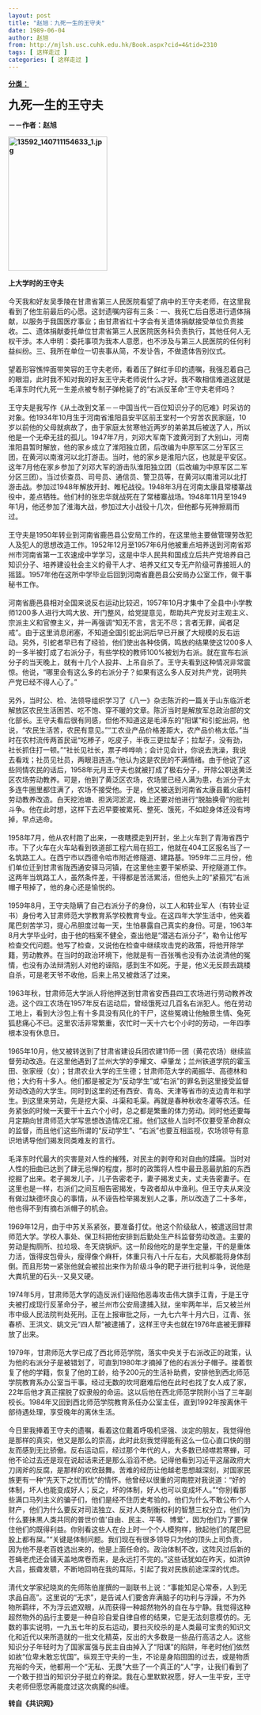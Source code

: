 ```yaml
---
layout: post
title: "赵旭：九死一生的王守夫"
date: 1989-06-04
author: 赵旭
from: http://mjlsh.usc.cuhk.edu.hk/Book.aspx?cid=4&tid=2310
tags: [ 这样走过 ]
categories: [ 这样走过 ]
---
```


<div style="margin: 15px 10px 10px 0px;">
 <div>
  <span id="ctl00_ContentPlaceHolder1_chapter1_SubjectLabel" style="font-weight:bold;text-decoration:underline;">
   分类：
  </span>
 </div>
 <p>
  <strong>
   <font size="5">
    九死一生的王守夫
   </font>
  </strong>
 </p>
 <p>
  <strong>
   －－作者：赵旭
  </strong>
 </p>
 <p>
  <strong>
   <img align="top" alt="13592_140711154633_1.jpg" border="0" height="271" src="http://mjlsh.usc.cuhk.edu.hk/medias/contents/2310/13592_140711154633_1.jpg" width="200"/>
  </strong>
 </p>
 <p>
  <strong>
   上大学时的王守夫
   <br/>
   <br/>
  </strong>
  今天我和好友吴季陵在甘肃省第三人民医院看望了病中的王守夫老师，在这里我看到了他生前最后的心愿。这封遗嘱内容有三条：一、我死亡后自愿进行遗体捐献，以服务于我国医疗事业；由甘肃省红十字会有关遗体捐献接受单位负责接收。二、遗体捐献委托单位甘肃省第三人民医院医务科负责执行，其他任何人无权干涉。本人申明：委托事项为我本人意愿，也不涉及与第三人民医院的任何利益纠纷。三、我所在单位一切丧事从简，不发讣告，不做遗体告别仪式。
  <br/>
  <br/>
  望着形容憔悴面带笑容的王守夫老师，看着压了鲜红手印的遗嘱，我强忍着自己的眼泪，此时我不知对我的好友王守夫老师说什么才好。我不敢相信难道这就是毛泽东时代九死一生差点被专制子弹枪毙了的“右派反革命”王守夫老师吗？
  <br/>
  <br/>
  王守夫是我写作《从土改到文革－－中国当代一百位知识分子的厄难》时采访的对象。他1934年10月生于河南省淮阳县安平区前王堂村一个穷苦农民家庭，10岁以前他的父母就病故了，由于家庭太贫寒他近两岁的弟弟其后被送了人，所以他是一个无牵无挂的孤儿。1947年7月，刘邓大军南下渡黄河到了大别山，河南淮阳县暂时解放，他的家乡成立了淮阳独立团，后改编为中原军区二分军区三团，在黄河以南淮河以北打游击。当时，他的家乡是淮阳六区，也就是平安区。这年7月他在家乡参加了刘邓大军的游击队淮阳独立团（后改编为中原军区二军分区三团）。当过侦查员、司号员、通信员、警卫员等，在黄河以南淮河以北打游击战。参加过1948年解放开封、睢杞战役。1948年3月在河南太康县常楼寨战役中，差点牺牲。他们村的张忠华就战死在了常楼寨战场。1948年11月至1949年1月，他还参加了淮海大战，参加过大小战役十几次，但他都与死神擦肩而过。
  <br/>
  <br/>
  王守夫是1950年转业到河南省鹿邑县公安局工作的，在这里他主要做管理劳改犯人及犯人的思想改造工作。1952年12月至1957年6月他被重点培养送到河南省郑州市河南省第一工农速成中学学习，这是中华人民共和国成立后共产党培养自己知识分子、培养建设社会主义的骨干人才、培养又红又专无产阶级可靠接班人的摇篮。1957年他在这所中学毕业后回到河南省鹿邑县公安局办公室工作，做干事秘书工作。
  <br/>
  <br/>
  河南省鹿邑县相对全国来说反右运动比较迟，1957年10月才集中了全县中小学教师1200多人进行大鸣大放、开门整风，给党提意见，帮助共产党反对主观主义、宗派主义和官僚主义，并一再强调“知无不言，言无不尽；言者无罪，闻者足戒”。由于这里消息闭塞，不知道全国引蛇出洞后早已开展了大规模的反右运动。另外，引蛇者早已有了经验，他们使出各种伎俩，鸣放的结果使这1200多人的一多半被打成了右派分子，有些学校的教师100%被划为右派。就在宣布右派分子的当天晚上，就有十几个人投井、上吊自杀了。王守夫看到这种情况非常震惊。他说，“哪里会有这么多的右派分子？如果有这么多人反对共产党，说明共产党已经不得人心了。”
  <br/>
  <br/>
  另外，当时公、检、法领导组织学习了《八一》杂志陈沂的一篇关于山东临沂老解放区农民生活困苦、吃不饱、穿不暖的文章。陈沂当时是解放军总政治部的文化部长。王守夫看后很有同感，但他不知道这是毛泽东的“阳谋”和引蛇出洞，他说，“农民生活苦，农民有意见。”“工农业产品价格差距大，农产品价格太低。”当时在农村流传两首民谣“吃糁子，吃皮子，半夜三更拉犁子；拉犁子，没有劲，社长抓住打一顿。”“社长见社长，票子哗哗响；会计见会计，你说去洗澡，我说去看戏；社员见社员，两眼泪涟涟。”他认为这是农民的不满情绪。由于他说了这些同情农民的话后，1958年元月王守夫也就被打成了极右分子，开除公职送黄泛区农场劳动教养。可是，他到了黄泛区农场，农场里已经人满为患，右派分子太多连牛圈里都住满了，农场不接受他。于是，他又被送到河南省太康县戴火庙村劳动教养改造。白天挖池塘、担涡河淤泥，晚上还要对他进行“脱胎换骨”的批判斗争。他在此时想，这样下去迟早要被累死、整死、饿死，不如趁身体还没有垮掉，早点逃命。
  <br/>
  <br/>
  1958年7月，他从农村跑了出来，一夜瞎摸走到开封，坐上火车到了青海省西宁市。下了火车在火车站看到铁道部工程六局在招工，他就在404工区报名当了一名筑路工人。在西宁市以西德令哈市附近修隧道、建路基。1959年二三月份，他们单位迁到甘肃省陇西通安驿马河镇，在这里他主要干架桥梁、开挖隧道工作。这两年当筑路工人，虽然条件差，干得都是苦活累活，但他头上的“紧箍咒”右派帽子甩掉了，他的身心还是愉悦的。
  <br/>
  <br/>
  1959年8月，王守夫隐瞒了自己右派分子的身份，以工人和转业军人（有转业证书）身份考入甘肃师范大学教育系学校教育专业。在这四年大学生活中，他夹着尾巴刻苦学习，提心吊胆度过每一天，生怕暴露自己真实的身份。可是，1963年8月大学毕业时，由于他的档案不健全，查出他是“潜逃右派分子”，勒令让他写检查交代问题。他写了检查，又说他在检查中继续攻击党的政策，将他开除学籍，劳动教养。在当时的政治环境下，他就是有一百张嘴也没有办法说清他的冤情，也没有办法辩清别人对他的诬陷，感到生不如死。于是，他义无反顾去跳楼自杀，可是老天爷不收他，后来上吊又被救活了过来。
  <br/>
  <br/>
  1963年秋，甘肃师范大学派人将他押送到甘肃省安西县四工农场进行劳动教养改造。这个四工农场在1957年反右运动后，曾经饿死过几百名右派犯人。他在劳动工地上，看到大沙包上有十多具没有风化的干尸，这些冤魂让他触景生情、兔死狐悲痛心不已。这里农活非常繁重，农忙时一天十六七个小时的劳动，一年四季根本没有休息日。
  <br/>
  <br/>
  1965年10月，他又被转送到了甘肃省建设兵团农建11师一团（黄花农场）继续监督劳动改造。在这里他遇到了兰州大学的李耀文、卓肇龙；兰州铁道学院的霍玉田、张家绶（女）；甘肃农业大学的王生德；甘肃师范大学的蔺振华、高德林和他；大约有十多人。他们都是被定为“反动学生”或“右派”的罪名到这里接受监督劳动改造的大学生。同时到这里的还有西安、青岛、天津等省市的支边青年和学生。到这里来劳动，先是挖大渠、斗渠和毛渠。再就是春种秋收冬灌等农活。任务紧张的时候一天要干十五六个小时，总之都是繁重的体力劳动。同时他还要每月定期向甘肃师范大学写思想改造情况汇报。他们这些人当时不仅要受革命群众的监督，而且他们这些所谓的“反动学生”、“右派”也要互相监视，农场领导有意识地诱导他们揭发同类难友的言行。
  <br/>
  <br/>
  毛泽东时代最大的灾害是对人性的摧残，对民主的剥夺和对自由的蹂躏。当时对人性的扭曲已达到了肆无忌惮的程度，那时的政策将人性中最丑恶最肮脏的东西挖掘了出来。老子揭发儿子，儿子告密老子，妻子揭发丈夫，丈夫告密妻子。在这里也是一样，右派们之间互相告密揭发，专政者却从中渔利。但王守夫从来没有做过缺德坏良心的事情，从不诬告检举揭发别人之事，所以改造了二十多年，他也得不到有摘右派帽子的机会。
  <br/>
  <br/>
  1969年12月，由于中苏关系紧张，要准备打仗。他这个阶级敌人，被遣送回甘肃师范大学。学校人事处、保卫科把他安排到后勤处生产科监督劳动改造。主要的劳动是掏厕所、拉垃圾、冬天烧锅炉。这一阶段他吃的是学生定量，干的是重体力活，饿得皮包骨头，瘦得像个麻杆，体重只有八十斤左右，大风都能将身体刮倒。而且形势一紧张他就会被拉出来作为阶级斗争的靶子进行批判斗争，说他是大粪坑里的石头--又臭又硬。
  <br/>
  <br/>
  1974年5月，甘肃师范大学的造反派们诬陷他恶毒攻击伟大旗手江青，于是王守夫被打成现行反革命分子，被兰州市公安局逮捕入狱，坐牢两年半，后又被兰州市中级人民法院判处死刑。正在上报审批之际，一九七六年十月六日，江青、张春桥、王洪文、姚文元“四人帮”被逮捕了，这样王守夫也就在1976年底被无罪释放了出来。
  <br/>
  <br/>
  1979年，甘肃师范大学已成了西北师范学院，落实中央关于右派改正的政策，认为他的右派分子是被错划了，可直到1980年才摘掉了他的右派分子帽子。接着恢复了他的学籍，恢复了他的工龄，给予200元的生活补助费，安排他到西北师范学院教育系办公室当干事。经过无数的坎坷磨难后他在此时也找了女人成了家，22年后他才真正摆脱了奴隶般的命运。这以后他在西北师范学院附小当了三年副校长。1984年又回到西北师范学院教育系任办公室主任，直到1992年按离休干部待遇处理，享受晚年的离休生活。
  <br/>
  <br/>
  今日里我捧着王守夫的遗嘱，看着这位戴着呼吸机坚强、淡定的朋友，我觉得他是那样的真实，他又是那么的崇高，此时此刻我觉得能有这么一位心直口快的朋友而感到无比骄傲。反右运动后，经过那个年代的人，大多数已经噤若寒蝉，可他不论过去还是现在说起话来还是那么滔滔不绝。记得他看到习近平这届政府大刀阔斧的反腐，是那样的欢欣鼓舞。苦难的经历让他越老思想越深刻，对国家民族更有一种“先天下之忧而忧”的情怀。他曾经以很重的河南腔对我说道：“好的体制，坏人也能变成好人；反之，坏的体制，好人也可以变成坏人。”“你别看那些满口马列主义的骗子们，他们是经不住历史考验的。他们为什么不敢公布个人财产，他们为什么要反对司法独立、反对人类制衡权利的智慧三权分立，他们为什么要抹黑人类共同的普世价值'自由、民主、平等、博爱'，因为他们为了要保住他们的既得利益。你别看这些人在台上时一个个人模狗样，掀起他们的尾巴屁股上都有屎。”“关键是体制问题。我们现在有很多领导只为他的顶头上司负责，因为他不是老百姓选出来的，他是上面任命的。政治体制不改，这阵风过后新的苍蝇老虎还会铺天盖地席卷而来，是永远打不完的。”这些话犹如在昨天，如洪钟大吕，振聋发聩，不断地回响在我的耳际，引起了我对民族前途深深的忧虑。
  <br/>
  <br/>
  清代文学家纪晓岚的先师陈伯崖撰的一副联书上说：“事能知足心常泰，人到无求品自高”。这里说的“无求”，是告诫人们要舍弃满脑子的功利与浮躁，不为外物所羁绊，不为浮云遮双眼，从而获得一种超然物外的自在与宁静。我觉得这种超然物外的品行主要是一种自珍自爱自律自修的结果，它是无法刻意模仿的。无数的事实说明，一九五七年的反右运动，要扫灭绞杀的是人类最可宝贵的知识文化和近代以来所造就的一批文化精英，反出的大多数是一些品行高洁之人。这些知识分子年轻时为了国家富强与民主自由掉入了“阳谋”的陷阱，年老时他们依然如故“位卑未敢忘忧国”。纵观王守夫的一生，不论是身陷囹圄的过去，或是物质充裕的今天，他都用一个“无私、无畏”大些了一个真正的“人”字，让我们看到了一个敢于担当的知识分子挺立的脊梁。我在心里默默祝愿，好人一生平安，王守夫老师但愿您再能度过这次病魔的纠缠。
  <br/>
 </p>
 <p>
  <strong>
   转自《共识网》
  </strong>
 </p>
</div>

